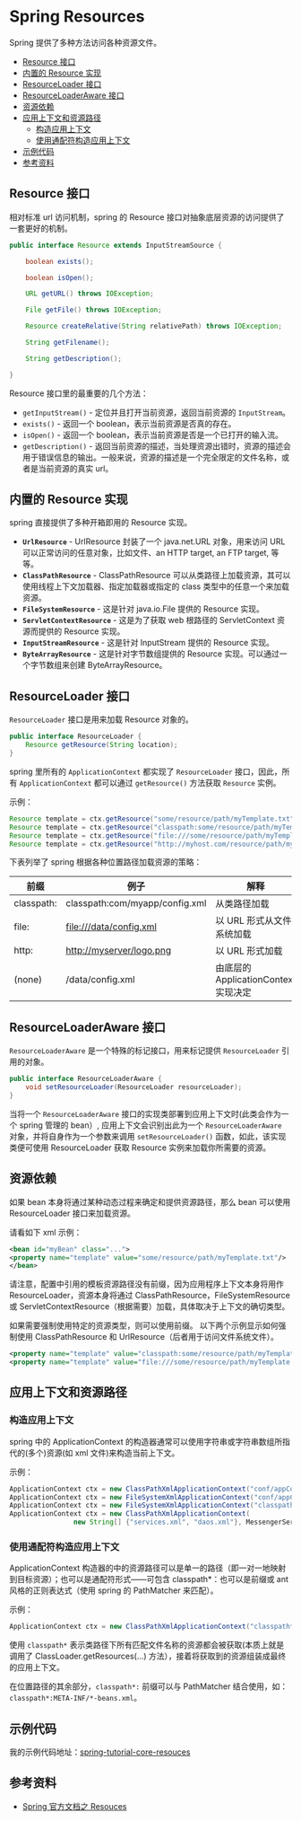 # Spring Resources

Spring 提供了多种方法访问各种资源文件。

<!-- TOC depthFrom:2 depthTo:3 -->

- [Resource 接口](#resource-接口)
- [内置的 Resource 实现](#内置的-resource-实现)
- [ResourceLoader 接口](#resourceloader-接口)
- [ResourceLoaderAware 接口](#resourceloaderaware-接口)
- [资源依赖](#资源依赖)
- [应用上下文和资源路径](#应用上下文和资源路径)
  - [构造应用上下文](#构造应用上下文)
  - [使用通配符构造应用上下文](#使用通配符构造应用上下文)
- [示例代码](#示例代码)
- [参考资料](#参考资料)

<!-- /TOC -->

## Resource 接口

相对标准 url 访问机制，spring 的 Resource 接口对抽象底层资源的访问提供了一套更好的机制。

```java
public interface Resource extends InputStreamSource {

    boolean exists();

    boolean isOpen();

    URL getURL() throws IOException;

    File getFile() throws IOException;

    Resource createRelative(String relativePath) throws IOException;

    String getFilename();

    String getDescription();

}
```

Resource 接口里的最重要的几个方法：

- `getInputStream()` - 定位并且打开当前资源，返回当前资源的 `InputStream`。
- `exists()` - 返回一个 boolean，表示当前资源是否真的存在。
- `isOpen()` - 返回一个 boolean，表示当前资源是否是一个已打开的输入流。
- `getDescription()` - 返回当前资源的描述，当处理资源出错时，资源的描述会用于错误信息的输出。一般来说，资源的描述是一个完全限定的文件名称，或者是当前资源的真实 url。

## 内置的 Resource 实现

spring 直接提供了多种开箱即用的 Resource 实现。

- **`UrlResource`** - UrlResource 封装了一个 java.net.URL 对象，用来访问 URL 可以正常访问的任意对象，比如文件、an HTTP target, an FTP target, 等等。
- **`ClassPathResource`** - ClassPathResource 可以从类路径上加载资源，其可以使用线程上下文加载器、指定加载器或指定的 class 类型中的任意一个来加载资源。
- **`FileSystemResource`** - 这是针对 java.io.File 提供的 Resource 实现。
- **`ServletContextResource`** - 这是为了获取 web 根路径的 ServletContext 资源而提供的 Resource 实现。
- **`InputStreamResource`** - 这是针对 InputStream 提供的 Resource 实现。
- **`ByteArrayResource`** - 这是针对字节数组提供的 Resource 实现。可以通过一个字节数组来创建 ByteArrayResource。

## ResourceLoader 接口

`ResourceLoader` 接口是用来加载 Resource 对象的。

```java
public interface ResourceLoader {
    Resource getResource(String location);
}
```

spring 里所有的 `ApplicationContext` 都实现了 `ResourceLoader` 接口，因此，所有 `ApplicationContext` 都可以通过 `getResource()` 方法获取 `Resource` 实例。

示例：

```java
Resource template = ctx.getResource("some/resource/path/myTemplate.txt");
Resource template = ctx.getResource("classpath:some/resource/path/myTemplate.txt");
Resource template = ctx.getResource("file:///some/resource/path/myTemplate.txt");
Resource template = ctx.getResource("http://myhost.com/resource/path/myTemplate.txt");
```

下表列举了 spring 根据各种位置路径加载资源的策略：

| 前缀       | 例子                                              | 解释                                 |
| ---------- | ------------------------------------------------- | ------------------------------------ |
| classpath: | classpath:com/myapp/config.xml                    | 从类路径加载                         |
| file:      | [file:///data/config.xml](http://data/config.xml) | 以 URL 形式从文件系统加载            |
| http:      | <http://myserver/logo.png>                        | 以 URL 形式加载                      |
| (none)     | /data/config.xml                                  | 由底层的 ApplicationContext 实现决定 |

## ResourceLoaderAware 接口

`ResourceLoaderAware` 是一个特殊的标记接口，用来标记提供 `ResourceLoader` 引用的对象。

```java
public interface ResourceLoaderAware {
    void setResourceLoader(ResourceLoader resourceLoader);
}
```

当将一个 `ResourceLoaderAware` 接口的实现类部署到应用上下文时(此类会作为一个 spring 管理的 bean）, 应用上下文会识别出此为一个 `ResourceLoaderAware` 对象，并将自身作为一个参数来调用 `setResourceLoader()` 函数，如此，该实现类便可使用 ResourceLoader 获取 Resource 实例来加载你所需要的资源。

## 资源依赖

如果 bean 本身将通过某种动态过程来确定和提供资源路径，那么 bean 可以使用 ResourceLoader 接口来加载资源。

请看如下 xml 示例：

```xml
<bean id="myBean" class="...">
<property name="template" value="some/resource/path/myTemplate.txt"/>
</bean>
```

请注意，配置中引用的模板资源路径没有前缀，因为应用程序上下文本身将用作 ResourceLoader，资源本身将通过 ClassPathResource，FileSystemResource 或 ServletContextResource（根据需要）加载，具体取决于上下文的确切类型。

如果需要强制使用特定的资源类型，则可以使用前缀。 以下两个示例显示如何强制使用 ClassPathResource 和 UrlResource（后者用于访问文件系统文件）。

```xml
<property name="template" value="classpath:some/resource/path/myTemplate.txt">
<property name="template" value="file:///some/resource/path/myTemplate.txt"/>
```

## 应用上下文和资源路径

### 构造应用上下文

spring 中的 ApplicationContext 的构造器通常可以使用字符串或字符串数组所指代的(多个)资源(如 xml 文件)来构造当前上下文。

示例：

```java
ApplicationContext ctx = new ClassPathXmlApplicationContext("conf/appContext.xml");
ApplicationContext ctx = new FileSystemXmlApplicationContext("conf/appContext.xml");
ApplicationContext ctx = new FileSystemXmlApplicationContext("classpath:conf/appContext.xml");
ApplicationContext ctx = new ClassPathXmlApplicationContext(
                new String[] {"services.xml", "daos.xml"}, MessengerService.class);
```

### 使用通配符构造应用上下文

ApplicationContext 构造器的中的资源路径可以是单一的路径（即一对一地映射到目标资源）；也可以是通配符形式——可包含 classpath\*：也可以是前缀或 ant 风格的正则表达式（使用 spring 的 PathMatcher 来匹配）。

示例：

```java
ApplicationContext ctx = new ClassPathXmlApplicationContext("classpath*:conf/appContext.xml");
```

使用 `classpath*` 表示类路径下所有匹配文件名称的资源都会被获取(本质上就是调用了 ClassLoader.getResources(…) 方法），接着将获取到的资源组装成最终的应用上下文。

在位置路径的其余部分，`classpath*:` 前缀可以与 PathMatcher 结合使用，如：`classpath*:META-INF/*-beans.xml`。

## 示例代码

我的示例代码地址：[spring-tutorial-core-resouces](https://github.com/dunwu/spring-tutorial/tree/master/spring-tutorial/spring-tutorial-core/spring-tutorial-core-resouces)

## 参考资料

- [Spring 官方文档之 Resouces](https://docs.spring.io/spring/docs/current/spring-framework-reference/core.html#resources)
